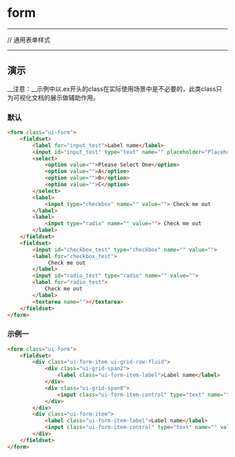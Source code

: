 # form

---

// 通用表单样式

---

## 演示

<link type="text/css" rel="stylesheet" media="screen" href="src/form.css">
<link type="text/css" rel="stylesheet" media="screen" href="src/grid.css">
<link type="text/css" rel="stylesheet" media="screen" href="src/responsive.css">
<link type="text/css" rel="stylesheet" media="screen" href="src/ex.css">

__注意：__示例中以.ex开头的class在实际使用场景中是不必要的，此类class只为可视化文档的展示做辅助作用。

### 默认

````html
<form class="ui-form">
    <fieldset>
        <label for="input_test">Label name</label>
        <input id="input_test" type="text" name="" placeholder="Placeholder">
        <select>
            <option value="">Please Select One</option>
            <option value="">A</option>
            <option value="">B</option>
            <option value="">C</option>
        </select>
        <label>
            <input type="checkbox" name="" value=""> Check me out
        </label>
        <label>
            <input type="radio" name="" value=""> Check me out
        </label>
    </fieldset>
    <fieldset>
        <input id="checkbox_test" type="checkbox" name="" value="">
        <label for="checkbox_test">
             Check me out
        </label>
        <input id="radio_test" type="radio" name="" value=""> 
        <label for="radio_test">
            Check me out
        </label>
        <textarea name=""></textarea>
    </fieldset>
</form>
````

### 示例一

````html
<form class="ui-form">
    <fieldset>
        <div class="ui-form-item ui-grid-row-fluid">
            <div class="ui-grid-span2">
                <label class="ui-form-item-label">Label name</label>
            </div>
            <div class="ui-grid-span8">
                <input class="ui-form-item-control" type="text" name="" value="">
            </div>
        </div>
        <div class="ui-form-item">
            <label class="ui-form-item-label">Label name</label>
            <input class="ui-form-item-control" type="text" name="" value="">
        </div>
    </fieldset>
</form>
````
